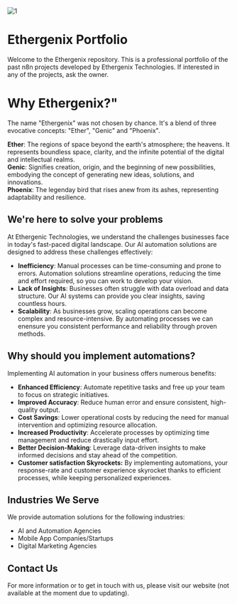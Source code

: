 ![1](https://github.com/user-attachments/assets/315a368c-c543-4712-9c87-dfd022c859fe)

# Ethergenix Portfolio
Welcome to the Ethergenix repository. This is a professional portfolio of the past n8n projects developed by Ethergenix Technologies. 
If interested in any of the projects, ask the owner.<br>

# Why Ethergenix?"

The name "Ethergenix" was not chosen by chance. It's a blend of three evocative concepts: "Ether", "Genic" and "Phoenix".

**Ether**: The regions of space beyond the earth's atmosphere; the heavens. It represents boundless space, clarity, and the infinite potential of the digital and intellectual realms.<br>
**Genic**: Signifies creation, origin, and the beginning of new possibilities, embodying the concept of generating new ideas, solutions, and innovations.<br>
**Phoenix**: The legenday bird that rises anew from its ashes, representing adaptability and resilience.<br>



## We're here to solve your problems

At Ethergenic Technologies, we understand the challenges businesses face in today's fast-paced digital landscape. Our AI automation solutions are designed to address these challenges effectively:

- **Inefficiency**: Manual processes can be time-consuming and prone to errors. Automation solutions streamline operations, reducing the time and effort required, so you can work to develop your vision.
- **Lack of Insights**: Businesses often struggle with data overload and data structure. Our AI systems can provide you clear insights, saving countless hours.
- **Scalability**: As businesses grow, scaling operations can become complex and resource-intensive. By automating processes we can enensure you consistent performance and reliability through proven methods.



## Why should you implement automations?

Implementing AI automation in your business offers numerous benefits:

- **Enhanced Efficiency**: Automate repetitive tasks and free up your team to focus on strategic initiatives.
- **Improved Accuracy**: Reduce human error and ensure consistent, high-quality output.
- **Cost Savings**: Lower operational costs by reducing the need for manual intervention and optimizing resource allocation.
- **Increased Productivity**: Accelerate processes by optimizing time management and reduce drastically input effort.
- **Better Decision-Making**: Leverage data-driven insights to make informed decisions and stay ahead of the competition.
- **Customer satisfaction Skyrockets:** By implementing automations, your response-rate and customer experience skyrocket thanks to efficient processes, while keeping personalized experiences.



## Industries We Serve

We provide automation solutions for the following industries:

- AI and Automation Agencies
- Mobile App Companies/Startups
- Digital Marketing Agencies




## Contact Us
For more information or to get in touch with us, please visit our website (not available at the moment due to updating).
